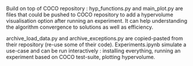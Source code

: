 Build on top of COCO repository : 
hyp_functions.py and main_plot.py are files that could be pushed to COCO repository to add a hypervolume visualisation option after running an experiment. 
It can help understanding the algorithm convergence to solutions as well as efficiency. 

archive_load_data.py and archive_exceptions.py are copied-pasted from their repository (re-use some of their code).
Experiments.ipynb simulate a use-case and can be run interactively : installing everything, running an experiment based on COCO test-suite, plotting hypervolume. 
